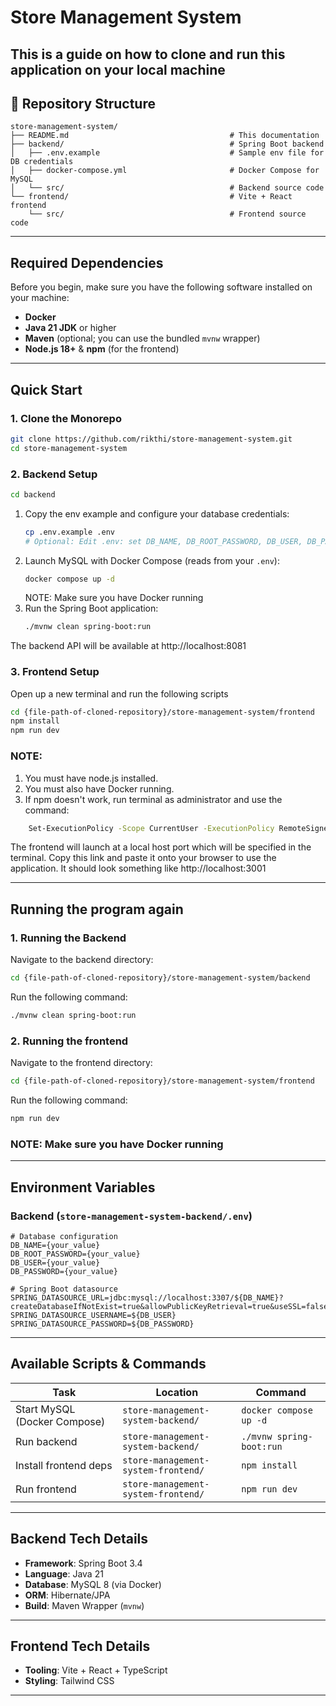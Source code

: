 ﻿# Store Management System
This is a guide on how to clone and run this application on your local machine
---

## 📂 Repository Structure

```
store-management-system/
├── README.md                                    # This documentation
├── backend/                                     # Spring Boot backend
│   ├── .env.example                             # Sample env file for DB credentials
│   ├── docker-compose.yml                       # Docker Compose for MySQL
│   └── src/                                     # Backend source code
└── frontend/                                    # Vite + React frontend
    └── src/                                     # Frontend source code
```

---

## Required Dependencies

Before you begin, make sure you have the following software installed on your machine:

- **Docker** 
- **Java 21 JDK** or higher
- **Maven** (optional; you can use the bundled `mvnw` wrapper)
- **Node.js 18+** & **npm** (for the frontend)

---

## Quick Start

### 1. Clone the Monorepo
```bash
git clone https://github.com/rikthi/store-management-system.git
cd store-management-system
```

### 2. Backend Setup
```bash
cd backend
```

1. Copy the env example and configure your database credentials:
   ```bash
   cp .env.example .env
   # Optional: Edit .env: set DB_NAME, DB_ROOT_PASSWORD, DB_USER, DB_PASSWORD NOTE
   ```
2. Launch MySQL with Docker Compose (reads from your `.env`):
   ```bash
   docker compose up -d
   ```
   NOTE: Make sure you have Docker running
3. Run the Spring Boot application:
   ```bash
   ./mvnw clean spring-boot:run
   ```


The backend API will be available at http://localhost:8081

### 3. Frontend Setup
Open up a new terminal and run the following scripts
```bash
cd {file-path-of-cloned-repository}/store-management-system/frontend
npm install
npm run dev
```
### NOTE: 
1. You must have node.js installed. 
2. You must also have Docker running. 
3. If npm doesn't work, run terminal as administrator and use the command:
```bash
    Set-ExecutionPolicy -Scope CurrentUser -ExecutionPolicy RemoteSigned
```
The frontend will launch at a local host port which will be specified in the terminal.
Copy this link and paste it onto your browser to use the application. It should look something like http://localhost:3001

---

## Running the program again

### 1. Running the Backend 
Navigate to the backend directory:
```bash
cd {file-path-of-cloned-repository}/store-management-system/backend
```
Run the following command:
```bash
./mvnw clean spring-boot:run
```

### 2. Running the frontend
Navigate to the frontend directory:
```bash
cd {file-path-of-cloned-repository}/store-management-system/frontend
```
Run the following command:
```bash
npm run dev
```

### NOTE: Make sure you have Docker running
---


## Environment Variables

### Backend (`store-management-system-backend/.env`)
```dotenv
# Database configuration
DB_NAME={your_value}
DB_ROOT_PASSWORD={your_value}
DB_USER={your_value}
DB_PASSWORD={your_value}

# Spring Boot datasource
SPRING_DATASOURCE_URL=jdbc:mysql://localhost:3307/${DB_NAME}?createDatabaseIfNotExist=true&allowPublicKeyRetrieval=true&useSSL=false
SPRING_DATASOURCE_USERNAME=${DB_USER}
SPRING_DATASOURCE_PASSWORD=${DB_PASSWORD}
```

---

## Available Scripts & Commands

| Task                          | Location                                | Command                          |
|-------------------------------|-----------------------------------------|----------------------------------|
| Start MySQL (Docker Compose)  | `store-management-system-backend/`      | `docker compose up -d`           |
| Run backend                   | `store-management-system-backend/`      | `./mvnw spring-boot:run`         |
| Install frontend deps         | `store-management-system-frontend/`     | `npm install`                    |
| Run frontend                  | `store-management-system-frontend/`     | `npm run dev`                    |

---

## Backend Tech Details

- **Framework**: Spring Boot 3.4
- **Language**: Java 21
- **Database**: MySQL 8 (via Docker)
- **ORM**: Hibernate/JPA
- **Build**: Maven Wrapper (`mvnw`)

---

## Frontend Tech Details

- **Tooling**: Vite + React + TypeScript
- **Styling**: Tailwind CSS

---




